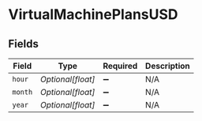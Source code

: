 # VirtualMachinePlansUSD


## Fields

| Field              | Type               | Required           | Description        |
| ------------------ | ------------------ | ------------------ | ------------------ |
| `hour`             | *Optional[float]*  | :heavy_minus_sign: | N/A                |
| `month`            | *Optional[float]*  | :heavy_minus_sign: | N/A                |
| `year`             | *Optional[float]*  | :heavy_minus_sign: | N/A                |